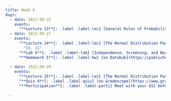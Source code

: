 ```yaml
---
title: Week 6
days:
  - date: 2022-09-25
    events:
      "**Lecture 13**{: .label .label-lec} [General Rules of Probability cont.](https://ph142-ucb.github.io/fa23/src/lec/Lec13_moreProbNotes.pdf) and [Supplemental Materials](https://ph142-ucb.github.io/fa23/src/lec/Lec13_SupplementalMatProbRules.pdf) [(Recording)](https://kaltura.berkeley.edu/channel/PH142%2BFall%2B2023/324651512/subscribe)":
  - date: 2022-09-27
    events:
      "**Lecture 14**{: .label .label-lec} [The Normal Distribution Part I](https://ph142-ucb.github.io/fa23/src/lec/Lec14_Normal-distn.pdf) [(Recording)](https://kaltura.berkeley.edu/channel/PH142%2BFall%2B2023/324651512/subscribe) ": 
        "Ch. 11"
      "**Lab 5**{: .label .label-lab} [Independence, Screening, and Normal Distribution](https://publichealth.datahub.berkeley.edu/hub/user-redirect/git-pull?repo=https%3A%2F%2Fgithub.com%2Fph142-ucb%2Fph142-fa23&urlpath=rstudio%2F&branch=main) (Due Sept 29th)":
      "**Homework 5**{: .label .label-hw} [on Datahub](https://publichealth.datahub.berkeley.edu/hub/user-redirect/git-pull?repo=https%3A%2F%2Fgithub.com%2Fph142-ucb%2Fph142-fa23&urlpath=rstudio%2F&branch=main) [(Solutions)](https://ph142-ucb.github.io/fa23/src/hw-sol/hw05-sol.pdf)":
      
  - date: 2022-09-29
    events:
      "**Lecture 15**{: .label .label-lec} [The Normal Distribution Part II](https://ph142-ucb.github.io/fa23/src/lec/Lec15_Normal-distn-II.pdf) [(Recording)](https://kaltura.berkeley.edu/channel/PH142%2BFall%2B2023/324651512/subscribe)":
      "**Quiz 4**{: .label .label-quiz} [on Gradescope](https://www.gradescope.com/courses/575069) (Open 24hr, Due Sept. 29th, 11:59 PM PST)":
      "**Participation**{: .label .label-parti} Meet with your GSI before submitting Part I ":
      
---
```

